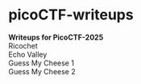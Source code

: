 # picoCTF-writeups
**Writeups for PicoCTF-2025**  
Ricochet  
Echo Valley  
Guess My Cheese 1  
Guess My Cheese 2  
